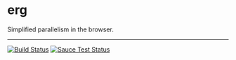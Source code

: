 # erg
Simplified parallelism in the browser.

-------
[![Build Status](https://travis-ci.org/dkushner/ergjs.svg?branch=master)](https://travis-ci.org/dkushner/ergjs)
[![Sauce Test Status](https://saucelabs.com/browser-matrix/dkushner.svg)](https://saucelabs.com/u/dkushner)



